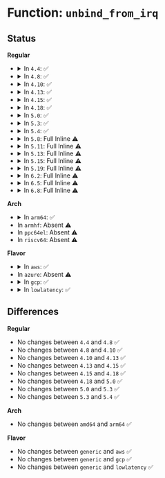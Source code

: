 # Function: <code>unbind_from_irq</code>

## Status
<b>Regular</b>
<ul>
<li>
<details>
<summary>In <code>4.4</code>: ✅</summary>

```c
void unbind_from_irq(unsigned int irq);
```

**Collision:** Unique Static

**Inline:** No

**Transformation:** False

**Instances:**

```
In drivers/xen/events/events_base.c (ffffffff814c8a90)
Location: drivers/xen/events/events_base.c:1014
Inline: False
Direct callers:
  - drivers/xen/events/events_base.c:bind_evtchn_to_irqhandler
  - drivers/xen/events/events_base.c:bind_interdomain_evtchn_to_irqhandler
  - drivers/xen/events/events_base.c:unbind_from_irqhandler
  - drivers/xen/events/events_base.c:evtchn_put
  - drivers/xen/events/events_base.c:bind_virq_to_irqhandler
  - drivers/xen/events/events_base.c:bind_ipi_to_irqhandler
```
**Symbols:**

```
ffffffff814c8a90-ffffffff814c8abe: unbind_from_irq (STB_LOCAL)
```
</details>
</li>
<li>
<details>
<summary>In <code>4.8</code>: ✅</summary>

```c
void unbind_from_irq(unsigned int irq);
```

**Collision:** Unique Static

**Inline:** No

**Transformation:** False

**Instances:**

```
In drivers/xen/events/events_base.c (ffffffff815195d0)
Location: drivers/xen/events/events_base.c:1025
Inline: False
Direct callers:
  - drivers/xen/events/events_base.c:evtchn_put
  - drivers/xen/events/events_base.c:unbind_from_irqhandler
  - drivers/xen/events/events_base.c:bind_ipi_to_irqhandler
  - drivers/xen/events/events_base.c:bind_virq_to_irqhandler
  - drivers/xen/events/events_base.c:bind_interdomain_evtchn_to_irqhandler
  - drivers/xen/events/events_base.c:bind_evtchn_to_irqhandler
```
**Symbols:**

```
ffffffff815195d0-ffffffff815195fe: unbind_from_irq (STB_LOCAL)
```
</details>
</li>
<li>
<details>
<summary>In <code>4.10</code>: ✅</summary>

```c
void unbind_from_irq(unsigned int irq);
```

**Collision:** Unique Static

**Inline:** No

**Transformation:** False

**Instances:**

```
In drivers/xen/events/events_base.c (ffffffff81545aa0)
Location: drivers/xen/events/events_base.c:1024
Inline: False
Direct callers:
  - drivers/xen/events/events_base.c:evtchn_put
  - drivers/xen/events/events_base.c:unbind_from_irqhandler
  - drivers/xen/events/events_base.c:bind_ipi_to_irqhandler
  - drivers/xen/events/events_base.c:bind_virq_to_irqhandler
  - drivers/xen/events/events_base.c:bind_interdomain_evtchn_to_irqhandler
  - drivers/xen/events/events_base.c:bind_evtchn_to_irqhandler
```
**Symbols:**

```
ffffffff81545aa0-ffffffff81545ace: unbind_from_irq (STB_LOCAL)
```
</details>
</li>
<li>
<details>
<summary>In <code>4.13</code>: ✅</summary>

```c
void unbind_from_irq(unsigned int irq);
```

**Collision:** Unique Static

**Inline:** No

**Transformation:** False

**Instances:**

```
In drivers/xen/events/events_base.c (ffffffff81559900)
Location: drivers/xen/events/events_base.c:1016
Inline: False
Direct callers:
  - drivers/xen/events/events_base.c:evtchn_put
  - drivers/xen/events/events_base.c:unbind_from_irqhandler
  - drivers/xen/events/events_base.c:bind_ipi_to_irqhandler
  - drivers/xen/events/events_base.c:bind_virq_to_irqhandler
  - drivers/xen/events/events_base.c:bind_interdomain_evtchn_to_irqhandler
  - drivers/xen/events/events_base.c:bind_evtchn_to_irqhandler
```
**Symbols:**

```
ffffffff81559900-ffffffff8155992e: unbind_from_irq (STB_LOCAL)
```
</details>
</li>
<li>
<details>
<summary>In <code>4.15</code>: ✅</summary>

```c
void unbind_from_irq(unsigned int irq);
```

**Collision:** Unique Static

**Inline:** No

**Transformation:** False

**Instances:**

```
In drivers/xen/events/events_base.c (ffffffff815bdd50)
Location: drivers/xen/events/events_base.c:1016
Inline: False
Direct callers:
  - drivers/xen/events/events_base.c:evtchn_put
  - drivers/xen/events/events_base.c:unbind_from_irqhandler
  - drivers/xen/events/events_base.c:bind_ipi_to_irqhandler
  - drivers/xen/events/events_base.c:bind_virq_to_irqhandler
  - drivers/xen/events/events_base.c:bind_interdomain_evtchn_to_irqhandler
  - drivers/xen/events/events_base.c:bind_evtchn_to_irqhandler
```
**Symbols:**

```
ffffffff815bdd50-ffffffff815bdd7e: unbind_from_irq (STB_LOCAL)
```
</details>
</li>
<li>
<details>
<summary>In <code>4.18</code>: ✅</summary>

```c
void unbind_from_irq(unsigned int irq);
```

**Collision:** Unique Static

**Inline:** No

**Transformation:** False

**Instances:**

```
In drivers/xen/events/events_base.c (ffffffff815f63b0)
Location: drivers/xen/events/events_base.c:1014
Inline: False
Direct callers:
  - drivers/xen/events/events_base.c:evtchn_put
  - drivers/xen/events/events_base.c:unbind_from_irqhandler
  - drivers/xen/events/events_base.c:bind_ipi_to_irqhandler
  - drivers/xen/events/events_base.c:bind_virq_to_irqhandler
  - drivers/xen/events/events_base.c:bind_interdomain_evtchn_to_irqhandler
  - drivers/xen/events/events_base.c:bind_evtchn_to_irqhandler
```
**Symbols:**

```
ffffffff815f63b0-ffffffff815f63de: unbind_from_irq (STB_LOCAL)
```
</details>
</li>
<li>
<details>
<summary>In <code>5.0</code>: ✅</summary>

```c
void unbind_from_irq(unsigned int irq);
```

**Collision:** Unique Static

**Inline:** No

**Transformation:** False

**Instances:**

```
In drivers/xen/events/events_base.c (ffffffff81611450)
Location: drivers/xen/events/events_base.c:1014
Inline: False
Direct callers:
  - drivers/xen/events/events_base.c:evtchn_put
  - drivers/xen/events/events_base.c:unbind_from_irqhandler
  - drivers/xen/events/events_base.c:bind_ipi_to_irqhandler
  - drivers/xen/events/events_base.c:bind_virq_to_irqhandler
  - drivers/xen/events/events_base.c:bind_interdomain_evtchn_to_irqhandler
  - drivers/xen/events/events_base.c:bind_evtchn_to_irqhandler
```
**Symbols:**

```
ffffffff81611450-ffffffff8161147e: unbind_from_irq (STB_LOCAL)
```
</details>
</li>
<li>
<details>
<summary>In <code>5.3</code>: ✅</summary>

```c
void unbind_from_irq(unsigned int irq);
```

**Collision:** Unique Static

**Inline:** No

**Transformation:** False

**Instances:**

```
In drivers/xen/events/events_base.c (ffffffff81645200)
Location: drivers/xen/events/events_base.c:1015
Inline: False
Direct callers:
  - drivers/xen/events/events_base.c:evtchn_put
  - drivers/xen/events/events_base.c:unbind_from_irqhandler
  - drivers/xen/events/events_base.c:bind_ipi_to_irqhandler
  - drivers/xen/events/events_base.c:bind_virq_to_irqhandler
  - drivers/xen/events/events_base.c:bind_interdomain_evtchn_to_irqhandler
  - drivers/xen/events/events_base.c:bind_evtchn_to_irqhandler
```
**Symbols:**

```
ffffffff81645200-ffffffff81645232: unbind_from_irq (STB_LOCAL)
```
</details>
</li>
<li>
<details>
<summary>In <code>5.4</code>: ✅</summary>

```c
void unbind_from_irq(unsigned int irq);
```

**Collision:** Unique Static

**Inline:** No

**Transformation:** False

**Instances:**

```
In drivers/xen/events/events_base.c (ffffffff816677a0)
Location: drivers/xen/events/events_base.c:1015
Inline: False
Direct callers:
  - drivers/xen/events/events_base.c:evtchn_put
  - drivers/xen/events/events_base.c:unbind_from_irqhandler
  - drivers/xen/events/events_base.c:bind_ipi_to_irqhandler
  - drivers/xen/events/events_base.c:bind_virq_to_irqhandler
  - drivers/xen/events/events_base.c:bind_interdomain_evtchn_to_irqhandler
  - drivers/xen/events/events_base.c:bind_evtchn_to_irqhandler
```
**Symbols:**

```
ffffffff816677a0-ffffffff816677d2: unbind_from_irq (STB_LOCAL)
```
</details>
</li>
<li>
<details>
<summary>In <code>5.8</code>: Full Inline ⚠️</summary>

**Collision:** Unique Static

**Inline:** Full

**Transformation:** False

**Instances:**

```
In drivers/xen/events/events_base.c (ffffffff81717848)
Location: drivers/xen/events/events_base.c:1030
Inline: True
Inline callers:
  - drivers/xen/events/events_base.c:evtchn_put
  - drivers/xen/events/events_base.c:unbind_from_irqhandler
  - drivers/xen/events/events_base.c:bind_ipi_to_irqhandler
  - drivers/xen/events/events_base.c:bind_virq_to_irqhandler
  - drivers/xen/events/events_base.c:bind_interdomain_evtchn_to_irqhandler
  - drivers/xen/events/events_base.c:bind_evtchn_to_irqhandler
```
</details>
</li>
<li>
<details>
<summary>In <code>5.11</code>: Full Inline ⚠️</summary>

**Collision:** Unique Static

**Inline:** Full

**Transformation:** False

**Instances:**

```
In drivers/xen/events/events_base.c (ffffffff81734f58)
Location: drivers/xen/events/events_base.c:1379
Inline: True
Inline callers:
  - drivers/xen/events/events_base.c:evtchn_put
  - drivers/xen/events/events_base.c:unbind_from_irqhandler
  - drivers/xen/events/events_base.c:bind_ipi_to_irqhandler
  - drivers/xen/events/events_base.c:bind_virq_to_irqhandler
  - drivers/xen/events/events_base.c:bind_interdomain_evtchn_to_irqhandler_lateeoi
  - drivers/xen/events/events_base.c:bind_evtchn_to_irqhandler_lateeoi
  - drivers/xen/events/events_base.c:bind_evtchn_to_irqhandler
```
</details>
</li>
<li>
<details>
<summary>In <code>5.13</code>: Full Inline ⚠️</summary>

**Collision:** Unique Static

**Inline:** Full

**Transformation:** False

**Instances:**

```
In drivers/xen/events/events_base.c (ffffffff81718568)
Location: drivers/xen/events/events_base.c:1417
Inline: True
Inline callers:
  - drivers/xen/events/events_base.c:evtchn_put
  - drivers/xen/events/events_base.c:unbind_from_irqhandler
  - drivers/xen/events/events_base.c:bind_ipi_to_irqhandler
  - drivers/xen/events/events_base.c:bind_virq_to_irqhandler
  - drivers/xen/events/events_base.c:bind_interdomain_evtchn_to_irqhandler_lateeoi
  - drivers/xen/events/events_base.c:bind_evtchn_to_irqhandler_lateeoi
  - drivers/xen/events/events_base.c:bind_evtchn_to_irqhandler
```
</details>
</li>
<li>
<details>
<summary>In <code>5.15</code>: Full Inline ⚠️</summary>

**Collision:** Unique Static

**Inline:** Full

**Transformation:** False

**Instances:**

```
In drivers/xen/events/events_base.c (ffffffff81795ff8)
Location: drivers/xen/events/events_base.c:1423
Inline: True
Inline callers:
  - drivers/xen/events/events_base.c:evtchn_put
  - drivers/xen/events/events_base.c:unbind_from_irqhandler
  - drivers/xen/events/events_base.c:bind_ipi_to_irqhandler
  - drivers/xen/events/events_base.c:bind_virq_to_irqhandler
  - drivers/xen/events/events_base.c:bind_interdomain_evtchn_to_irqhandler_lateeoi
  - drivers/xen/events/events_base.c:bind_evtchn_to_irqhandler_lateeoi
  - drivers/xen/events/events_base.c:bind_evtchn_to_irqhandler
```
</details>
</li>
<li>
<details>
<summary>In <code>5.19</code>: Full Inline ⚠️</summary>

**Collision:** Unique Static

**Inline:** Full

**Transformation:** False

**Instances:**

```
In drivers/xen/events/events_base.c (ffffffff818cee46)
Location: drivers/xen/events/events_base.c:1423
Inline: True
Inline callers:
  - drivers/xen/events/events_base.c:evtchn_put
  - drivers/xen/events/events_base.c:unbind_from_irqhandler
  - drivers/xen/events/events_base.c:bind_ipi_to_irqhandler
  - drivers/xen/events/events_base.c:bind_virq_to_irqhandler
  - drivers/xen/events/events_base.c:bind_interdomain_evtchn_to_irqhandler_lateeoi
  - drivers/xen/events/events_base.c:bind_evtchn_to_irqhandler_lateeoi
  - drivers/xen/events/events_base.c:bind_evtchn_to_irqhandler
```
</details>
</li>
<li>
<details>
<summary>In <code>6.2</code>: Full Inline ⚠️</summary>

**Collision:** Unique Static

**Inline:** Full

**Transformation:** False

**Instances:**

```
In drivers/xen/events/events_base.c (ffffffff81a204d6)
Location: drivers/xen/events/events_base.c:1425
Inline: True
Inline callers:
  - drivers/xen/events/events_base.c:evtchn_put
  - drivers/xen/events/events_base.c:unbind_from_irqhandler
  - drivers/xen/events/events_base.c:bind_ipi_to_irqhandler
  - drivers/xen/events/events_base.c:bind_virq_to_irqhandler
  - drivers/xen/events/events_base.c:bind_interdomain_evtchn_to_irqhandler_lateeoi
  - drivers/xen/events/events_base.c:bind_evtchn_to_irqhandler_lateeoi
  - drivers/xen/events/events_base.c:bind_evtchn_to_irqhandler
```
</details>
</li>
<li>
<details>
<summary>In <code>6.5</code>: Full Inline ⚠️</summary>

**Collision:** Unique Static

**Inline:** Full

**Transformation:** False

**Instances:**

```
In drivers/xen/events/events_base.c (ffffffff81a69866)
Location: drivers/xen/events/events_base.c:1418
Inline: True
Inline callers:
  - drivers/xen/events/events_base.c:evtchn_put
  - drivers/xen/events/events_base.c:unbind_from_irqhandler
  - drivers/xen/events/events_base.c:bind_ipi_to_irqhandler
  - drivers/xen/events/events_base.c:bind_virq_to_irqhandler
  - drivers/xen/events/events_base.c:bind_interdomain_evtchn_to_irqhandler_lateeoi
  - drivers/xen/events/events_base.c:bind_evtchn_to_irqhandler_lateeoi
  - drivers/xen/events/events_base.c:bind_evtchn_to_irqhandler
```
</details>
</li>
<li>
<details>
<summary>In <code>6.8</code>: Full Inline ⚠️</summary>

**Collision:** Unique Static

**Inline:** Full

**Transformation:** False

**Instances:**

```
In drivers/xen/events/events_base.c (ffffffff81abb700)
Location: drivers/xen/events/events_base.c:1415
Inline: True
Inline callers:
  - drivers/xen/events/events_base.c:evtchn_put
  - drivers/xen/events/events_base.c:unbind_from_irqhandler
  - drivers/xen/events/events_base.c:bind_ipi_to_irqhandler
  - drivers/xen/events/events_base.c:bind_virq_to_irqhandler
  - drivers/xen/events/events_base.c:bind_interdomain_evtchn_to_irqhandler_lateeoi
  - drivers/xen/events/events_base.c:bind_evtchn_to_irqhandler_lateeoi
  - drivers/xen/events/events_base.c:bind_evtchn_to_irqhandler
```
</details>
</li>
</ul>
<b>Arch</b>
<ul>
<li>
<details>
<summary>In <code>arm64</code>: ✅</summary>

```c
void unbind_from_irq(unsigned int irq);
```

**Collision:** Unique Static

**Inline:** No

**Transformation:** False

**Instances:**

```
In drivers/xen/events/events_base.c (ffff8000108315b0)
Location: drivers/xen/events/events_base.c:1015
Inline: False
Direct callers:
  - drivers/xen/events/events_base.c:evtchn_put
  - drivers/xen/events/events_base.c:unbind_from_irqhandler
  - drivers/xen/events/events_base.c:bind_ipi_to_irqhandler
  - drivers/xen/events/events_base.c:bind_virq_to_irqhandler
  - drivers/xen/events/events_base.c:bind_interdomain_evtchn_to_irqhandler
  - drivers/xen/events/events_base.c:bind_evtchn_to_irqhandler
```
**Symbols:**

```
ffff8000108315b0-ffff8000108315f8: unbind_from_irq (STB_LOCAL)
```
</details>
</li>
<li>
In <code>armhf</code>: Absent ⚠️
</li>
<li>
In <code>ppc64el</code>: Absent ⚠️
</li>
<li>
In <code>riscv64</code>: Absent ⚠️
</li>
</ul>
<b>Flavor</b>
<ul>
<li>
<details>
<summary>In <code>aws</code>: ✅</summary>

```c
void unbind_from_irq(unsigned int irq);
```

**Collision:** Unique Static

**Inline:** No

**Transformation:** False

**Instances:**

```
In drivers/xen/events/events_base.c (ffffffff8162d4d0)
Location: drivers/xen/events/events_base.c:1019
Inline: False
Direct callers:
  - drivers/xen/events/events_base.c:evtchn_put
  - drivers/xen/events/events_base.c:unbind_from_irqhandler
  - drivers/xen/events/events_base.c:bind_ipi_to_irqhandler
  - drivers/xen/events/events_base.c:bind_virq_to_irqhandler
  - drivers/xen/events/events_base.c:bind_interdomain_evtchn_to_irqhandler
  - drivers/xen/events/events_base.c:bind_evtchn_to_irqhandler
```
**Symbols:**

```
ffffffff8162d4d0-ffffffff8162d502: unbind_from_irq (STB_LOCAL)
```
</details>
</li>
<li>
In <code>azure</code>: Absent ⚠️
</li>
<li>
<details>
<summary>In <code>gcp</code>: ✅</summary>

```c
void unbind_from_irq(unsigned int irq);
```

**Collision:** Unique Static

**Inline:** No

**Transformation:** False

**Instances:**

```
In drivers/xen/events/events_base.c (ffffffff8165b5e0)
Location: drivers/xen/events/events_base.c:1015
Inline: False
Direct callers:
  - drivers/xen/events/events_base.c:evtchn_put
  - drivers/xen/events/events_base.c:unbind_from_irqhandler
  - drivers/xen/events/events_base.c:bind_ipi_to_irqhandler
  - drivers/xen/events/events_base.c:bind_virq_to_irqhandler
  - drivers/xen/events/events_base.c:bind_interdomain_evtchn_to_irqhandler
  - drivers/xen/events/events_base.c:bind_evtchn_to_irqhandler
```
**Symbols:**

```
ffffffff8165b5e0-ffffffff8165b612: unbind_from_irq (STB_LOCAL)
```
</details>
</li>
<li>
<details>
<summary>In <code>lowlatency</code>: ✅</summary>

```c
void unbind_from_irq(unsigned int irq);
```

**Collision:** Unique Static

**Inline:** No

**Transformation:** False

**Instances:**

```
In drivers/xen/events/events_base.c (ffffffff81675bd0)
Location: drivers/xen/events/events_base.c:1015
Inline: False
Direct callers:
  - drivers/xen/events/events_base.c:evtchn_put
  - drivers/xen/events/events_base.c:unbind_from_irqhandler
  - drivers/xen/events/events_base.c:bind_ipi_to_irqhandler
  - drivers/xen/events/events_base.c:bind_virq_to_irqhandler
  - drivers/xen/events/events_base.c:bind_interdomain_evtchn_to_irqhandler
  - drivers/xen/events/events_base.c:bind_evtchn_to_irqhandler
```
**Symbols:**

```
ffffffff81675bd0-ffffffff81675c02: unbind_from_irq (STB_LOCAL)
```
</details>
</li>
</ul>

## Differences
<b>Regular</b>
<ul>
<li>
No changes between <code>4.4</code> and <code>4.8</code> ✅
</li>
<li>
No changes between <code>4.8</code> and <code>4.10</code> ✅
</li>
<li>
No changes between <code>4.10</code> and <code>4.13</code> ✅
</li>
<li>
No changes between <code>4.13</code> and <code>4.15</code> ✅
</li>
<li>
No changes between <code>4.15</code> and <code>4.18</code> ✅
</li>
<li>
No changes between <code>4.18</code> and <code>5.0</code> ✅
</li>
<li>
No changes between <code>5.0</code> and <code>5.3</code> ✅
</li>
<li>
No changes between <code>5.3</code> and <code>5.4</code> ✅
</li>
</ul>
<b>Arch</b>
<ul>
<li>
No changes between <code>amd64</code> and <code>arm64</code> ✅
</li>
</ul>
<b>Flavor</b>
<ul>
<li>
No changes between <code>generic</code> and <code>aws</code> ✅
</li>
<li>
No changes between <code>generic</code> and <code>gcp</code> ✅
</li>
<li>
No changes between <code>generic</code> and <code>lowlatency</code> ✅
</li>
</ul>
